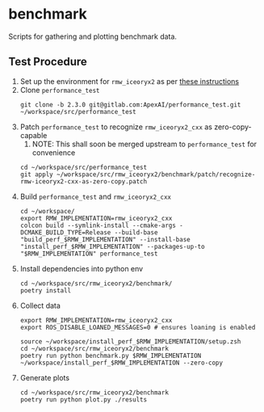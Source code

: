 # benchmark

Scripts for gathering and plotting benchmark data.

## Test Procedure

1. Set up the environment for `rmw_iceoryx2` as per [these instructions](../README.md#Setup)
1. Clone `performance_test`
    ```console
    git clone -b 2.3.0 git@gitlab.com:ApexAI/performance_test.git ~/workspace/src/performance_test
    ```
1. Patch `performance_test` to recognize `rmw_iceoryx2_cxx` as zero-copy-capable
    1. NOTE: This shall soon be merged upstream to `performance_test` for convenience
    ```console
    cd ~/workspace/src/performance_test
    git apply ~/workspace/src/rmw_iceoryx2/benchmark/patch/recognize-rmw-iceoryx2-cxx-as-zero-copy.patch
    ```
1. Build `performance_test` and `rmw_iceoryx2_cxx`
    ```console
    cd ~/workspace/
    export RMW_IMPLEMENTATION=rmw_iceoryx2_cxx
    colcon build --symlink-install --cmake-args -DCMAKE_BUILD_TYPE=Release --build-base "build_perf_$RMW_IMPLEMENTATION" --install-base "install_perf_$RMW_IMPLEMENTATION" --packages-up-to "$RMW_IMPLEMENTATION" performance_test
    ```
1. Install dependencies into python env
    ```console
    cd ~/workspace/src/rmw_iceoryx2/benchmark/
    poetry install
    ```
1. Collect data
    ```console
    export RMW_IMPLEMENTATION=rmw_iceoryx2_cxx
    export ROS_DISABLE_LOANED_MESSAGES=0 # ensures loaning is enabled

    source ~/workspace/install_perf_$RMW_IMPLEMENTATION/setup.zsh
    cd ~/workspace/src/rmw_iceoryx2/benchmark
    poetry run python benchmark.py $RMW_IMPLEMENTATION ~/workspace/install_perf_$RMW_IMPLEMENTATION --zero-copy
    ```
1. Generate plots
    ```console
    cd ~/workspace/src/rmw_iceoryx2/benchmark
    poetry run python plot.py ./results
    ```

